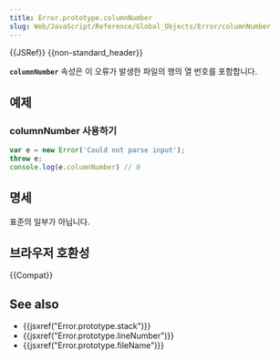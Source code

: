 ```yaml
---
title: Error.prototype.columnNumber
slug: Web/JavaScript/Reference/Global_Objects/Error/columnNumber
---
```


{{JSRef}} {{non-standard_header}}

**`columnNumber`** 속성은 이 오류가 발생한 파일의 행의 열 번호를 포함합니다.

## 예제

### columnNumber 사용하기

```js
var e = new Error('Could not parse input');
throw e;
console.log(e.columnNumber) // 0
```

## 명세

표준의 일부가 아닙니다.

## 브라우저 호환성

{{Compat}}

## See also

- {{jsxref("Error.prototype.stack")}}
- {{jsxref("Error.prototype.lineNumber")}}
- {{jsxref("Error.prototype.fileName")}}
